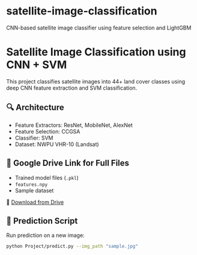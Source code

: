 # satellite-image-classification
CNN-based satellite image classifier using feature selection and LightGBM
# Satellite Image Classification using CNN + SVM

This project classifies satellite images into 44+ land cover classes using deep CNN feature extraction and SVM classification.

## 🔍 Architecture
- Feature Extractors: ResNet, MobileNet, AlexNet
- Feature Selection: CCGSA
- Classifier: SVM
- Dataset: NWPU VHR-10 (Landsat)

## 📂 Google Drive Link for Full Files
- Trained model files (`.pkl`)
- `features.npy`
- Sample dataset

🔗 [Download from Drive](https://drive.google.com/your-link-here)

## 🧠 Prediction Script

Run prediction on a new image:

```bash
python Project/predict.py --img_path "sample.jpg"
